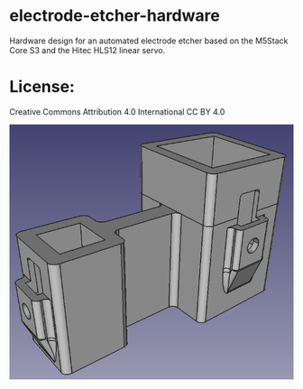 # electrode-etcher-hardware
Hardware design for an automated electrode etcher based on the M5Stack
Core S3 and the Hitec HLS12 linear servo.

# License: 
Creative Commons Attribution 4.0 International CC BY 4.0

![screenshot1](images/servo_holder.png)





